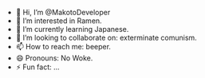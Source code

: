 - 👋 Hi, I’m @MakotoDeveloper
- 👀 I’m interested in Ramen.
- 🌱 I’m currently learning Japanese.
- 💞️ I’m looking to collaborate on: exterminate comunism.
- 📫 How to reach me: beeper.
- 😄 Pronouns: No Woke.
- ⚡ Fun fact: ...

<!---
MakotoDeveloper/MakotoDeveloper is a ✨ special ✨ repository because its `README.md` (this file) appears on your GitHub profile.
You can click the Preview link to take a look at your changes.
--->

